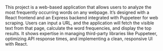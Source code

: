 This project is a web-based application that allows users to analyze the most frequently occurring words on any webpage. It’s designed with a React frontend and an Express backend integrated with Puppeteer for web scraping. Users can input a URL, and the application will fetch the visible text from that page, calculate the word frequencies, and display the top results.
It shows expertise in managing third-party libraries like Puppeteer, optimizing API response times, and implementing a clean, responsive UI with React.
